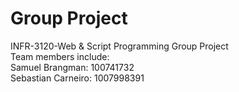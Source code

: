 # Group Project
INFR-3120-Web &amp; Script Programming Group Project
<br>
Team members include:
<br>Samuel Brangman: 100741732
<br>Sebastian Carneiro: 1007998391
